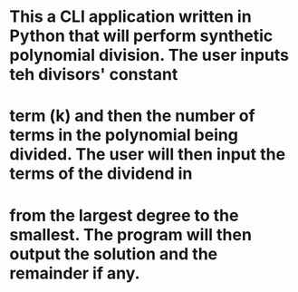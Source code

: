 # This a CLI application written in Python that will perform synthetic polynomial division. The user inputs teh divisors' constant 
# term (k) and then the number of terms in the polynomial being divided. The user will then input the terms of the dividend in 
# from the largest degree to the smallest. The program will then output the solution and the remainder if any.

